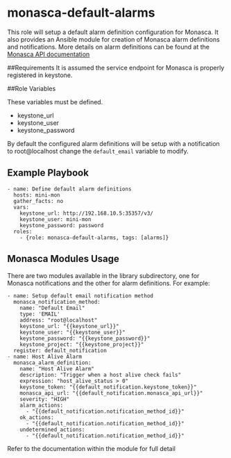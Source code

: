 # monasca-default-alarms

This role will setup a default alarm definition configuration for Monasca. It also provides an Ansible module for creation
of Monasca alarm definitions and notifications. More details on alarm definitions can be found at the
[Monasca API documentation](https://github.com/stackforge/monasca-api/blob/master/docs/monasca-api-spec.md#alarm-definitions-and-alarms)

##Requirements
It is assumed the service endpoint for Monasca is properly registered in keystone.

##Role Variables

These variables must be defined.

- keystone_url
- keystone_user
- keystone_password

By default the configured alarm definitions will be setup with a notification to root@localhost change the `default_email` variable to modify.

## Example Playbook

    - name: Define default alarm definitions
      hosts: mini-mon
      gather_facts: no
      vars:
        keystone_url: http://192.168.10.5:35357/v3/
        keystone_user: mini-mon
        keystone_password: password
      roles:
        - {role: monasca-default-alarms, tags: [alarms]}

## Monasca Modules Usage
There are two modules available in the library subdirectory, one for Monasca notifications and the other for alarm definitions. For example:

    - name: Setup default email notification method
      monasca_notification_method:
        name: "Default Email"
        type: 'EMAIL'
        address: "root@localhost"
        keystone_url: "{{keystone_url}}"
        keystone_user: "{{keystone_user}}"
        keystone_password: "{{keystone_password}}"
        keystone_project: "{{keystone_project}}"
      register: default_notification
    - name: Host Alive Alarm
      monasca_alarm_definition:
        name: "Host Alive Alarm"
        description: "Trigger when a host alive check fails"
        expression: "host_alive_status > 0"
        keystone_token: "{{default_notification.keystone_token}}"
        monasca_api_url: "{{default_notification.monasca_api_url}}"
        severity: "HIGH"
        alarm_actions:
          - "{{default_notification.notification_method_id}}"
        ok_actions:
          - "{{default_notification.notification_method_id}}"
        undetermined_actions:
          - "{{default_notification.notification_method_id}}"

Refer to the documentation within the module for full detail

